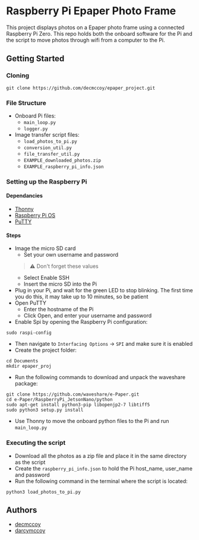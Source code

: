 # Raspberry Pi Epaper Photo Frame

This project displays photos on a Epaper photo frame using a connected Raspberry Pi Zero. 
This repo holds both the onboard software for the Pi and the script to move photos through wifi from a computer to the Pi.

## Getting Started

### Cloning

```
git clone https://github.com/decmccoy/epaper_project.git
```

### File Structure

* Onboard Pi files:
    * `main_loop.py`
    * `logger.py`
* Image transfer script files:
    * `load_photos_to_pi.py`
    * `conversion_util.py`
    * `file_transfer_util.py`
    * `EXAMPLE_downloaded_photos.zip`
    * `EXAMPLE_raspberry_pi_info.json`

### Setting up the Raspberry Pi

#### Dependancies

- [Thonny](https://thonny.org/)
- [Raspberry Pi OS](https://www.raspberrypi.com/software/)
- [PuTTY](https://www.chiark.greenend.org.uk/~sgtatham/putty/latest.html)

#### Steps

- Image the micro SD card
    - Set your own username and password
    > ⚠️ Don't forget these values
    - Select Enable SSH
    - Insert the micro SD into the Pi
- Plug in your Pi, and wait for the green LED to stop blinking. The first time you do this, it may take up to 10 minutes, so be patient
- Open PuTTY
    - Enter the hostname of the Pi
    - Click Open, and enter your username and password
- Enable Spi by opening the Raspberry Pi configuration:
```
sudo raspi-config
```
- Then navigate to `Interfacing Options` -> `SPI` and make sure it is enabled
- Create the project folder:
```
cd Documents
mkdir epaper_proj
```
- Run the following commands to download and unpack the waveshare package:
```
git clone https://github.com/waveshare/e-Paper.git
cd e-Paper/RaspberryPi_JetsonNano/python
sudo apt-get install python3-pip libopenjp2-7 libtiff5
sudo python3 setup.py install
```
- Use Thonny to move the onboard python files to the Pi and run `main_loop.py`

### Executing the script

- Download all the photos as a zip file and place it in the same directory as the script
- Create the `raspberry_pi_info.json` to hold the Pi host_name, user_name and password
- Run the following command in the terminal where the script is located:
```
python3 load_photos_to_pi.py
```

## Authors

- [decmccoy](https://github.com/decmccoy)
- [darcymccoy](https://github.com/darcymccoy)